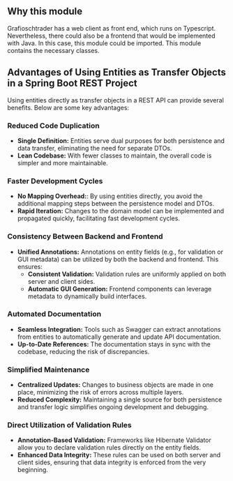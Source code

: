 ## Why this module
Grafioschtrader has a web client as front end, which runs on Typescript. Nevertheless, there could also be a frontend that would be implemented with Java. In this case, this module could be imported. This module contains the necessary classes.

## Advantages of Using Entities as Transfer Objects in a Spring Boot REST Project
Using entities directly as transfer objects in a REST API can provide several benefits. Below are some key advantages:

### Reduced Code Duplication
- **Single Definition:** Entities serve dual purposes for both persistence and data transfer, eliminating the need for separate DTOs.
- **Lean Codebase:** With fewer classes to maintain, the overall code is simpler and more maintainable.

### Faster Development Cycles
- **No Mapping Overhead:**: By using entities directly, you avoid the additional mapping steps between the persistence model and DTOs.
- **Rapid Iteration:** Changes to the domain model can be implemented and propagated quickly, facilitating fast development cycles.

### Consistency Between Backend and Frontend
- **Unified Annotations:** Annotations on entity fields (e.g., for validation or GUI metadata) can be utilized by both the backend and frontend. This ensures:
  - **Consistent Validation:** Validation rules are uniformly applied on both server and client sides.
  - **Automatic GUI Generation:** Frontend components can leverage metadata to dynamically build interfaces.

### Automated Documentation
- **Seamless Integration:** Tools such as Swagger can extract annotations from entities to automatically generate and update API documentation.
- **Up-to-Date References:** The documentation stays in sync with the codebase, reducing the risk of discrepancies.

### Simplified Maintenance
- **Centralized Updates:** Changes to business objects are made in one place, minimizing the risk of errors across multiple layers.
- **Reduced Complexity:** Maintaining a single source for both persistence and transfer logic simplifies ongoing development and debugging.

### Direct Utilization of Validation Rules
- **Annotation-Based Validation:** Frameworks like Hibernate Validator allow you to declare validation rules directly on the entity fields.  
- **Enhanced Data Integrity:** These rules can be used on both server and client sides, ensuring that data integrity is enforced from the very beginning.


